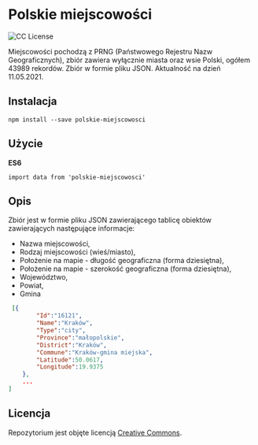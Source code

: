# **Polskie miejscowości**
![CC License](https://i.imgur.com/TDSGCl2.png "CC License")

Miejscowości pochodzą z PRNG (Państwowego Rejestru Nazw Geograficznych), zbiór zawiera wyłącznie miasta oraz wsie Polski, ogółem 43989 rekordów. Zbiór w formie pliku JSON. Aktualność na dzień 11.05.2021.

## Instalacja
``npm install --save polskie-miejscowosci``

## Użycie
**ES6**

``import data from 'polskie-miejscowosci'``

## Opis
Zbiór jest w formie pliku JSON zawierającego tablicę obiektów zawierających następujące informacje:
- Nazwa miejscowości,
- Rodzaj miejscowości (wieś/miasto),
- Położenie na mapie - długość geograficzna (forma dziesiętna),
- Położenie na mapie - szerokość geograficzna (forma dziesiętna),
- Województwo,
- Powiat,
- Gmina

```json
 [{
    	"Id":"16121",
    	"Name":"Kraków",
    	"Type":"city",
    	"Province":"małopolskie",
    	"District":"Kraków",
    	"Commune":"Kraków-gmina miejska",
    	"Latitude":50.0617,
		"Longitude":19.9375
    },
	...
]
```

## Licencja
Repozytorium jest objęte licencją [Creative Commons](https://creativecommons.org/licenses/by/3.0/ "Creative Commons").
